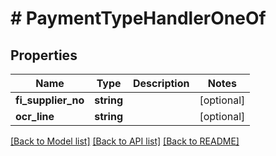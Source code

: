 # # PaymentTypeHandlerOneOf

## Properties

Name | Type | Description | Notes
------------ | ------------- | ------------- | -------------
**fi_supplier_no** | **string** |  | [optional]
**ocr_line** | **string** |  | [optional]

[[Back to Model list]](../../README.md#models) [[Back to API list]](../../README.md#endpoints) [[Back to README]](../../README.md)
